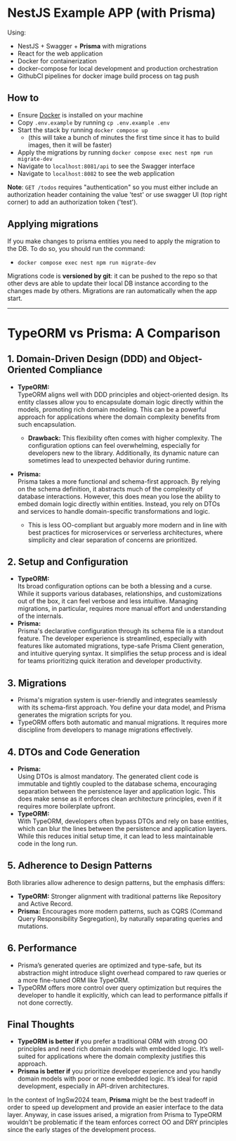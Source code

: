 # NestJS Example APP (with Prisma)

Using:

- NestJS + Swagger + **Prisma** with migrations
- React for the web application
- Docker for containerization
- docker-compose for local development and production orchestration
- GithubCI pipelines for docker image build process on tag push

## How to

- Ensure [Docker](https://www.docker.com/) is installed on your machine
- Copy `.env.example` by running `cp .env.example .env`
- Start the stack by running `docker compose up`
    - (this will take a bunch of minutes the first time since it has to build images, then it will be faster)
- Apply the migrations by running `docker compose exec nest npm run migrate-dev`
- Navigate to `localhost:8081/api` to see the Swagger interface
- Navigate to `localhost:8082` to see the web application

**Note**: `GET /todos` requires "authentication" so you must either include an authorization header containing the value 'test' or use swagger UI (top right corner) to add an authorization token ('test').

## Applying migrations

If you make changes to prisma entities you need to apply the migration to the DB. To do so, you should run the command:

- `docker compose exec nest npm run migrate-dev`

Migrations code is **versioned by git**: it can be pushed to the repo so that other devs are able to update their local DB instance according to the changes made by others. Migrations are ran automatically when the app start.

---

# TypeORM vs Prisma: A Comparison

## 1. Domain-Driven Design (DDD) and Object-Oriented Compliance

- **TypeORM:**  
  TypeORM aligns well with DDD principles and object-oriented design. Its entity classes allow you to encapsulate domain logic directly within the models, promoting rich domain modeling. This can be a powerful approach for applications where the domain complexity benefits from such encapsulation.
  - **Drawback:** This flexibility often comes with higher complexity. The configuration options can feel overwhelming, especially for developers new to the library. Additionally, its dynamic nature can sometimes lead to unexpected behavior during runtime.

- **Prisma:**  
  Prisma takes a more functional and schema-first approach. By relying on the schema definition, it abstracts much of the complexity of database interactions. However, this does mean you lose the ability to embed domain logic directly within entities. Instead, you rely on DTOs and services to handle domain-specific transformations and logic.  
  - This is less OO-compliant but arguably more modern and in line with best practices for microservices or serverless architectures, where simplicity and clear separation of concerns are prioritized.

## 2. Setup and Configuration

- **TypeORM:**  
  Its broad configuration options can be both a blessing and a curse. While it supports various databases, relationships, and customizations out of the box, it can feel verbose and less intuitive. Managing migrations, in particular, requires more manual effort and understanding of the internals.
- **Prisma:**  
  Prisma's declarative configuration through its schema file is a standout feature. The developer experience is streamlined, especially with features like automated migrations, type-safe Prisma Client generation, and intuitive querying syntax. It simplifies the setup process and is ideal for teams prioritizing quick iteration and developer productivity.

## 3. Migrations

- Prisma's migration system is user-friendly and integrates seamlessly with its schema-first approach. You define your data model, and Prisma generates the migration scripts for you.  
- TypeORM offers both automatic and manual migrations. It requires more discipline from developers to manage migrations effectively.

## 4. DTOs and Code Generation

- **Prisma:**  
  Using DTOs is almost mandatory. The generated client code is immutable and tightly coupled to the database schema, encouraging separation between the persistence layer and application logic. This does make sense as it enforces clean architecture principles, even if it requires more boilerplate upfront.
- **TypeORM:**  
  With TypeORM, developers often bypass DTOs and rely on base entities, which can blur the lines between the persistence and application layers. While this reduces initial setup time, it can lead to less maintainable code in the long run.

## 5. Adherence to Design Patterns

Both libraries allow adherence to design patterns, but the emphasis differs:

- **TypeORM:** Stronger alignment with traditional patterns like Repository and Active Record.
- **Prisma:** Encourages more modern patterns, such as CQRS (Command Query Responsibility Segregation), by naturally separating queries and mutations.

## 6. Performance

- Prisma’s generated queries are optimized and type-safe, but its abstraction might introduce slight overhead compared to raw queries or a more fine-tuned ORM like TypeORM.
- TypeORM offers more control over query optimization but requires the developer to handle it explicitly, which can lead to performance pitfalls if not done correctly.

## Final Thoughts

- **TypeORM is better if** you prefer a traditional ORM with strong OO principles and need rich domain models with embedded logic. It’s well-suited for applications where the domain complexity justifies this approach.
- **Prisma is better if** you prioritize developer experience and you handly domain models with poor or none embedded logic. It’s ideal for rapid development, especially in API-driven architectures.

In the context of IngSw2024 team, **Prisma** might be the best tradeoff in order to speed up development and provide an easier interface to the data layer. Anyway, in case issues arised, a migration from Prisma to TypeORM wouldn't be problematic if the team enforces correct OO and DRY principles since the early stages of the development process.

